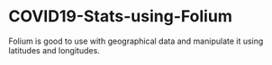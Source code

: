 # COVID19-Stats-using-Folium
Folium is good to use with geographical data and manipulate it using latitudes and longitudes.
